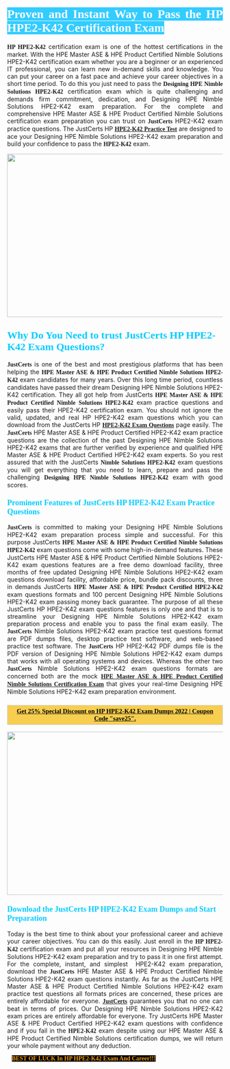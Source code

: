 <h1 style="text-align: justify;"><span style="color:#ffffff;"><span style="font-family:Georgia,serif;"><strong><span style="background-color:#33ccff;">Proven and Instant Way to Pass the HP HPE2-K42 Certification Exam</span></strong></span></span></h1>

<p style="text-align: justify;"><span style="font-family:Georgia,serif;"><strong>HP HPE2-K42</strong></span> certification exam is one of the hottest certifications in the market. With the HPE Master ASE & HPE Product Certified Nimble Solutions HPE2-K42 certification exam whether you are a beginner or an experienced IT professional, you can learn new in-demand skills and knowledge. You can put your career on a fast pace and achieve your career objectives in a short time period. To do this you just need to pass the <span style="font-family:Georgia,serif;"><strong>Designing HPE Nimble Solutions HPE2-K42</strong></span> certification exam which is quite challenging and demands firm commitment, dedication, and Designing HPE Nimble Solutions HPE2-K42 exam preparation. For the complete and comprehensive HPE Master ASE & HPE Product Certified Nimble Solutions certification exam preparation you can trust on <span style="font-size:14px;"><span style="font-family:Georgia,serif;"><strong>JustCerts</strong></span></span> HPE2-K42 exam practice questions. The JustCerts HP <span style="font-family:Georgia,serif;"><strong><a href="https://www.justcerts.com/hp/hpe2-k42-practice-questions.html">HPE2-K42 Practice Test</a></strong></span> are designed to ace your Designing HPE Nimble Solutions HPE2-K42 exam preparation and build your confidence to pass the <span style="font-family:Georgia,serif;"><strong> HPE2-K42</strong></span> exam.</p>

<p style="text-align: center;"><a href="https://www.justcerts.com/hp/hpe2-k42-practice-questions.html"><img alt="" src="https://i.imgur.com/jVK0eNK.jpg" style="width: 720px; height: 380px;" /></a></p>

<h2 style="margin-right:0in; margin-left:0in"><span style="color:#00ccff;"><span style="font-family:Georgia,serif;"><strong><span style="font-size:18pt">Why Do You Need to trust JustCerts HP HPE2-K42 Exam Questions?</span></strong></span></span></h2>

<p style="text-align: justify;"><span style="font-size:14px;"><span style="font-family:Georgia,serif;"><strong>JustCerts</strong></span></span> is one of the best and most prestigious platforms that has been helping the <span style="font-family:Georgia,serif;"><strong>HPE Master ASE & HPE Product Certified Nimble Solutions HPE2-K42</strong></span> exam candidates for many years. Over this long time period, countless candidates have passed their dream Designing HPE Nimble Solutions HPE2-K42 certification. They all got help from JustCerts <span style="font-family:Georgia,serif;"><strong>HPE Master ASE & HPE Product Certified Nimble Solutions HPE2-K42</strong></span> exam practice questions and easily pass their HPE2-K42 certification exam. You should not ignore the valid, updated, and real HP HPE2-K42 exam questions which you can download from the JustCerts HP <a href="https://www.justcerts.com/hp/hpe2-k42-practice-questions.html"><span style="font-family:Georgia,serif;"><strong>HPE2-K42 Exam Questions</strong></span></a> page easily. The <span style="font-size:14px;"><span style="font-family:Georgia,serif;"><strong>JustCerts</strong></span></span> HPE Master ASE & HPE Product Certified HPE2-K42 exam practice questions are the collection of the past Designing HPE Nimble Solutions HPE2-K42 exams that are further verified by experience and qualified HPE Master ASE & HPE Product Certified HPE2-K42 exam experts. So you rest assured that with the JustCerts <span style="font-family:Georgia,serif;"><strong>Nimble Solutions HPE2-K42</strong></span> exam questions you will get everything that you need to learn, prepare and pass the challenging <span style="font-family:Georgia,serif;"><strong>Designing HPE Nimble Solutions HPE2-K42</strong></span> exam with good scores.</p>

<h3 style="margin-right:0in; margin-left:0in"><span style="color:#00ccff;"><span style="font-family:Georgia,serif;"><strong><span style="font-size:13.5pt">Prominent Features of JustCerts HP HPE2-K42 Exam Practice Questions</span></strong></span></span></h3>

<p style="text-align: justify;"><span style="font-size:14px;"><span style="font-family:Georgia,serif;"><strong>JustCerts</strong></span></span> is committed to making your Designing HPE Nimble Solutions HPE2-K42 exam preparation process simple and successful. For this purpose JustCerts <span style="font-family:Georgia,serif;"><strong>HPE Master ASE & HPE Product Certified Nimble Solutions HPE2-K42</strong></span> exam questions come with some high-in-demand features. These JustCerts HPE Master ASE & HPE Product Certified Nimble Solutions HPE2-K42 exam questions features are a free demo download facility, three months of free updated Designing HPE Nimble Solutions HPE2-K42 exam questions download facility, affordable price, bundle pack discounts, three in demands JustCerts <span style="font-family:Georgia,serif;"><strong>HPE Master ASE & HPE Product Certified HPE2-K42</strong></span> exam questions formats and 100 percent Designing HPE Nimble Solutions HPE2-K42 exam passing money back guarantee. The purpose of all these JustCerts HP HPE2-K42 exam questions features is only one and that is to streamline your Designing HPE Nimble Solutions HPE2-K42 exam preparation process and enable you to pass the final exam easily. The <span style="font-size:14px;"><span style="font-family:Georgia,serif;"><strong>JustCerts</strong></span></span> Nimble Solutions HPE2-K42 exam practice test questions format are PDF dumps files, desktop practice test software, and web-based practice test software. The <span style="font-size:14px;"><span style="font-family:Georgia,serif;"><strong>JustCerts</strong></span></span> HP HPE2-K42 PDF dumps file is the PDF version of Designing HPE Nimble Solutions HPE2-K42 exam dumps that works with all operating systems and devices. Whereas the other two <span style="font-family:Georgia,serif;"><span style="font-size:14px;"><strong>JustCerts</strong></span></span> Nimble Solutions HPE2-K42 exam questions formats are concerned both are the mock <a href="https://www.justcerts.com/hp/hpe-master-ase-certification-exams.html"><span style="font-family:Georgia,serif;"><strong>HPE Master ASE & HPE Product Certified Nimble Solutions Certification Exam</strong></span></a> that gives your real-time Designing HPE Nimble Solutions HPE2-K42 exam preparation environment.</p>

<h3 style="background: rgb(247, 206, 80); border: 1px solid rgb(204, 204, 204); padding: 5px 10px; text-align: center;"><span style="font-family:Georgia,serif;"><u><span style="color:#000000;"><span style="font-size:11pt;"><span style="line-height:normal;"><b><span cambria="">Get 25% Special Discount on HP HPE2-K42 Exam Dumps 2022 | Coupon Code "save25".</span></b></span></span></span></u></span></h3>

<p style="text-align: center;"><a href="https://www.justcerts.com/hp/hpe2-k42-practice-questions.html"><img alt="" src="https://i.imgur.com/ILNYM6U.jpg" style="width: 720px; height: 380px;" /></a></p>

<h3 style="margin-right:0in; margin-left:0in"><span style="color:#00ccff;"><span style="font-family:Georgia,serif;"><strong><span style="font-size:13.5pt">Download the JustCerts HP HPE2-K42 Exam Dumps and Start Preparation</span></strong></span></span></h3>

<p style="text-align: justify;">Today is the best time to think about your professional career and achieve your career objectives. You can do this easily. Just enroll in the <span style="font-family:Georgia,serif;"><strong>HP HPE2-K42</strong></span> certification exam and put all your resources in Designing HPE Nimble Solutions HPE2-K42 exam preparation and try to pass it in one first attempt. For the complete, instant, and simplest  HPE2-K42 exam preparation, download the <span style="font-size:14px;"><span style="font-family:Georgia,serif;"><strong>JustCerts</strong></span></span> HPE Master ASE & HPE Product Certified Nimble Solutions HPE2-K42 exam questions instantly. As far as the JustCerts HPE Master ASE & HPE Product Certified Nimble Solutions HPE2-K42 exam practice test questions all formats prices are concerned, these prices are entirely affordable for everyone. <a href="https://www.justcerts.com/"><span style="font-size:14px;"><span style="font-family:Georgia,serif;"><strong>JustCerts</strong></span></span></a> guarantees you that no one can beat in terms of prices. Our Designing HPE Nimble Solutions HPE2-K42 exam prices are entirely affordable for everyone. Try JustCerts HPE Master ASE & HPE Product Certified HPE2-K42 exam questions with confidence and if you fail in the <span style="font-family:Georgia,serif;"><strong> HPE2-K42</strong></span> exam despite using our HPE Master ASE & HPE Product Certified Nimble Solutions certification dumps, we will return your whole payment without any deduction.</p>

<p style="text-align:justify; margin:0in 8pt"><span style="color:#f39c12;"><span style="font-size:14px;"><span style="font-family:Georgia,serif;"><strong><span style="line-height:107%"><span style="background-color:#000000;">BEST OF LUCK In HP HPE2-K42 Exam And Career!!!</span></span></strong></span></span></span></p>
